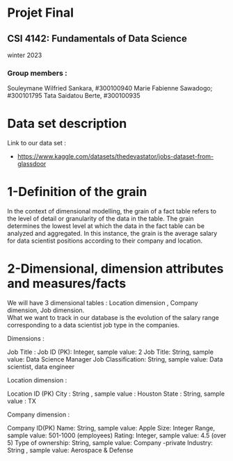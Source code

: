 # Projet Final 

## CSI 4142:  Fundamentals of Data Science
winter 2023

### Group members : 
Souleymane Wilfried Sankara, #300100940
Marie Fabienne Sawadogo; #300101795
Tata Saidatou Berte,  #300100935

# Data set description
Link to our data set : 
-  https://www.kaggle.com/datasets/thedevastator/jobs-dataset-from-glassdoor


# 1-Definition of the grain

In the context of dimensional modelling, the grain of a fact table refers to the level of detail or granularity of the data in the table. The grain determines the lowest level at which the data in the fact table can be analyzed and aggregated.
In this instance, the grain is the average salary for data scientist positions according to their company and location.




# 2-Dimensional, dimension attributes and measures/facts

We will have 3  dimensional tables : Location dimension , Company dimension, Job dimension.<br>
What we want to track in our database is the evolution of the salary range corresponding to a data scientist job type in the companies. 

Dimensions : 

Job Title : 
   Job ID (PK): Integer, sample value: 2
   Job Title: String, sample value: Data Science Manager
   Job Classification: String, sample value: Data scientist, data engineer

Location dimension :
 
 Location ID (PK)
 City : String , sample value : Houston
State : String, sample value : TX

Company dimension :

 Company ID(PK)
 Name: String, sample value: Apple
 Size: Integer Range, sample value: 501-1000 (employees)
 Rating: Integer, sample value: 4.5 (over 5)
Type of ownership: String, sample value: Company -private
Industry: String , sample value: Aerospace & Defense
